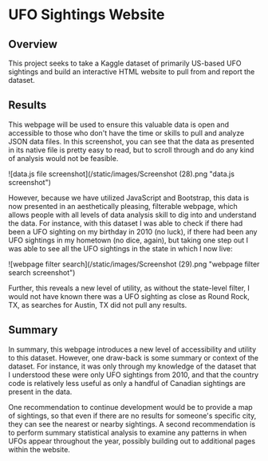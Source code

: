 # UFO Sightings Website
## Overview
This project seeks to take a Kaggle dataset of primarily US-based UFO sightings and build an interactive HTML website to pull from and report the dataset. 

## Results 
This webpage will be used to ensure this valuable data is open and accessible to those who don't have the time or skills to pull and analyze JSON data files. In this screenshot, you can see that the data as presented in its native file is pretty easy to read, but to scroll through and do any kind of analysis would not be feasible. 

![data.js file screenshot](/static/images/Screenshot (28).png "data.js screenshot")
  
However, because we have utilized JavaScript and Bootstrap, this data is now presented in an aesthetically pleasing, filterable webpage, which allows people with all levels of data analysis skill to dig into and understand the data. For instance, with this dataset I was able to check if there had been a UFO sighting on my birthday in 2010 (no luck), if there had been any UFO sightings in my hometown (no dice, again), but taking one step out I was able to see all the UFO sightings in the state in which I now live:
  
![webpage filter search](/static/images/Screenshot (29).png "webpage filter search screenshot")
    
Further, this reveals a new level of utility, as without the state-level filter, I would not have known there was a UFO sighting as close as Round Rock, TX, as searches for Austin, TX did not pull any results.     
    
## Summary
In summary, this webpage introduces a new level of accessibility and utility to this dataset. However, one draw-back is some summary or context of the dataset. For instance, it was only through my knowledge of the dataset that I understood these were only UFO sightings from 2010, and that the country code is relatively less useful as only a handful of Canadian sightings are present in the data. 
    
One recommendation to continue development would be to provide a map of sightings, so that even if there are no results for someone's specific city, they can see the nearest or nearby sightings. A second recommendation is to perform summary statistical analysis to examine any patterns in when UFOs appear throughout the year, possibly building out to additional pages within the website. 
